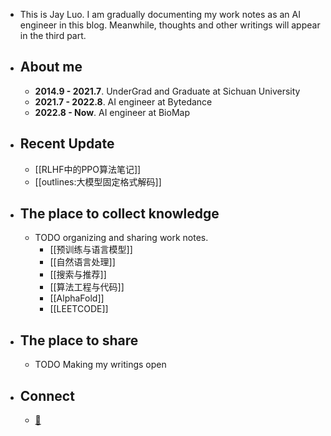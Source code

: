 - This is Jay Luo. I am gradually documenting my work notes as an AI engineer in this blog. Meanwhile, thoughts and other writings will appear in the third part.
- ## About me
	- **2014.9 - 2021.7**.    UnderGrad and Graduate  at Sichuan University
	- **2021.7 - 2022.8**.    AI engineer at Bytedance
	- **2022.8 - Now**.         AI engineer at BioMap
- ## Recent Update
	- [[RLHF中的PPO算法笔记]]
	- [[outlines:大模型固定格式解码]]
- ## The place to collect knowledge
	- TODO  organizing and sharing work notes.
		- [[预训练与语言模型]]
		- [[自然语言处理]]
		- [[搜索与推荐]]
		- [[算法工程与代码]]
		- [[AlphaFold]]
		- [[LEETCODE]]
- ## The place to share
	- TODO Making my writings open
- ## Connect
	- [📧](mailto:sculuo96@gmail.com)